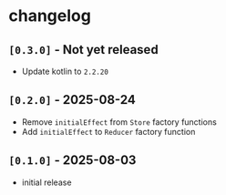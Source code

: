 # changelog

## `[0.3.0]` - Not yet released

- Update kotlin to `2.2.20`

## `[0.2.0]` - 2025-08-24

- Remove `initialEffect` from `Store` factory functions
- Add `initialEffect` to `Reducer` factory function

## `[0.1.0]` - 2025-08-03

- initial release
